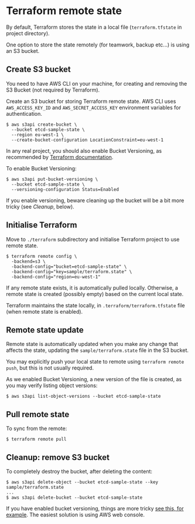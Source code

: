 # Terraform remote state

By default, Terraform stores the state in a local file (`terraform.tfstate` in project directory).

One option to store the state remotely (for teamwork, backup etc...) is using an S3 bucket.


## Create S3 bucket

You need to have AWS CLI on your machine, for creating and removing the S3 Bucket (not required by Terraform).

Create an S3 bucket for storing Terraform remote state. AWS CLI uses `AWS_ACCESS_KEY_ID` and `AWS_SECRET_ACCESS_KEY` environment variables for authentication.

```
$ aws s3api create-bucket \
  --bucket etcd-sample-state \
  --region eu-west-1 \
  --create-bucket-configuration LocationConstraint=eu-west-1
```

In any real project, you should also enable Bucket Versioning, as recommended by [Terraform documentation](https://www.terraform.io/docs/state/remote/s3.html#s3).

To enable Bucket Versioning:
```
$ aws s3api put-bucket-versioning \
  --bucket etcd-sample-state \
  --versioning-configuration Status=Enabled
```

If you enable versioning, beware cleaning up the bucket will be a bit more tricky (see *Cleanup*, below).

## Initialise Terraform

Move to `./terraform` subdirectory and initialise Terraform project to use remote state.

```
$ terraform remote config \
  -backend=s3 \
  -backend-config="bucket=etcd-sample-state" \
  -backend-config="key=sample/terraform.state" \
  -backend-config="region=eu-west-1"
```

If any remote state exists, it is automatically pulled locally.
Otherwise, a remote state is created (possibly empty) based on the current local state.

Terraform maintains the state locally, in `.terraform/terraform.tfstate` file (when remote state is enabled).


## Remote state update

Remote state is automatically updated when you make any change that affects the state,
updating the `sample/terraform.state` file in the S3 bucket.

You may explicitly push your local state to remote using `terraform remote push`, but this is not usually required.


As we enabled Bucket Versioning, a new version of the file is created, as you may verify listing object versions:
```
$ aws s3api list-object-versions --bucket etcd-sample-state
```

## Pull remote state

To sync from the remote:
```
$ terraform remote pull
```


## Cleanup: remove S3 bucket

To completely destroy the bucket, after deleting the content:
```
$ aws s3api delete-object --bucket etcd-sample-state --key sample/terraform.state
...
$ aws s3api delete-bucket --bucket etcd-sample-state
```

If you have enabled bucket versioning, things are more tricky [see this, for example](http://stackoverflow.com/questions/29809105/ow-do-i-delete-a-versioned-bucket-in-aws-s3-using-the-cli).
The easiest solution is using  AWS web console.
